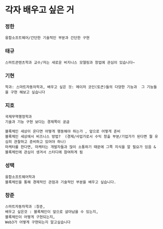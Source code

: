 # 각자 배우고 싶은 거
### 정한
```
융합소프트웨어/간단한 기술적인 부분과 간단한 구현
```

### 태규
```
스마트콘텐츠학과 교수/저는 새로운 비지니스 모델링과 창업에 관심이 있습니다~
```
### 기현
```
학과: 스마트자동차학과, 배우고 싶은 것: 메이저 코인(토큰)들의 다양한 기능과  그 기능들을 구현 해보고 싶습니다
```

### 지호
```
국제무역행정학과
기술과 기능 구현 보다는 경제쪽이 궁금

블록체인 세상이 온다면 어떻게 행동해야 하는가 , 앞으로 어떻게 준비
블록체인 세상에서 비즈니스 방법?  (경제/사업가로서 수익 창출 부분/기업가가 된다면 뭘 유심히 관찰하고 준비하고 있어야 하나)
마케터를 한다면, 마케터는 개발자들과 많이 소통하기 때문에 그쪽 지식을 알 필요가 있음 & 블록체인에 관심이 생겨서 스터디에 참여하게 됨
```
### 성택
```
융합소프트웨어학과
블록체인을 통해 경제적인 관점과 기술적인 부분을 배우고 싶습니다.
```
### 창준
```
스마트자동차학과 :창준, 
배우고 싶은것 : 블록체인이 앞으로 살아남을 수 있는지,
블록체인이 어떻게 구현되는지,
Web3가 어떻게 구현되는지 알고싶습니다
```
